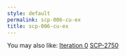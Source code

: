 ```yaml
---
style: default
permalink: scp-006-cu-ex
title: scp-006-cu-ex
---
```

You may also like:
[Iteration 0](http://scp-wiki.net/iteration-0)
[SCP-2750](http://scp-wiki.net/scp-2750)